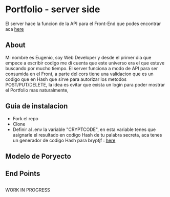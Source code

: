 # Portfolio - server side

El server hace la funcion de la API para el Front-End que podes encontrar aca [here](https://github.com/eoGimenez/portfolio-client)

## About

Mi nombre es Eugenio, soy Web Developer y desde el primer dia que empece a escribir codigo me di cuenta que este universo era el que estuve buscando por mucho tiempo.
El server funciona a modo de API para ser consumida en el Front, a parte del cors tiene una validacion que es un codigo que en Hash 
que sirve para autorizar los metodos POST/PUT/DELETE, la idea es evitar que exista un login para poder mostrar el Portfolio mas naturalmente,


## Guia de instalacion

- Fork el repo
- Clone 
- Definir al .env la variable "CRYPTCODE", en esta variable tenes que asignarle el resultado en codigo Hash de tu palabra secreta,
aca tenes un generador de codigo Hash para bryptjf : [here](https://bcrypt-generator.com/)


## Modelo de Poryecto


## End Points


##
WORK IN PROGRESS
